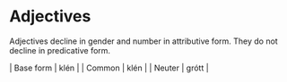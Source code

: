 # Adjectives

Adjectives decline in gender and number in attributive form. They do not decline in predicative form.

| Base form | klén |
| Common | klén |
| Neuter | grótt |
